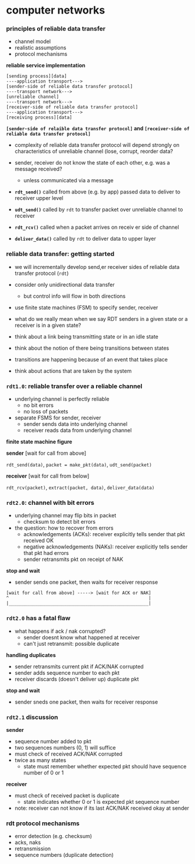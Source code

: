#  computer networks

###  principles of reliable data transfer

-  channel model
-  realistic assumptions
-  protocol mechanisms

**reliable service implementation**

```
[sending process][data] 
----application transport--->
[sender-side of reliable data transfer protocol]
----transport network--->
[unreliable channel]
----transport network--->
[receiver-side of reliable data transfer protocol]
----application transport--->
[receiving process][data]
```

**`[sender-side of relaible data transfer protocol]` and `[receiver-side of reliable data transfer protocol]`**

-  complexity of reliable data transfer protocol will depend strongly on characteristics of unreliable channel (lose, corrupt, reorder data?
-  sender, receiver do not know the state of each other, e.g. was a message received?
    +  unless communicated via a message

-  **`rdt_send()`**  called from above (e.g. by app) passed data to deliver to receiver upper level
-  **`udt_send()`**  called by `rdt` to transfer packet over unreliable channel to receiver
-  **`rdt_rcv()`**  called when a packet arrives on receiv er side of channel
-  **`deliver_data()`** called by `rdt` to deliver data to upper layer


###  reliable data transfer:  getting started

-  we will incrementally develop send,er receiver sides of reliable data transfer protocol (`rdt`)
-  consider only unidirectional data transfer
    +  but control info will flow in both directions
-  use finite state machines (FSM) to specify sender, receiver

-  what do we really mean when we say RDT senders in a given state or a receiver is in a given state?
-  think about a link being transmitting state or in an idle state
-  think about the notion of there being transitions between states
-  transitions are happening because of an event that takes place
-  think about actions that are taken by the system

###  `rdt1.0`:  reliable transfer over a reliable channel

-  underlying channel is perfectly reliable
    +  no bit errors
    +  no loss of packets
-  separate FSMS for sender, receiver
    +  sender sends data into underlying channel
    +  receiver reads data from underlying channel

**finite state machine figure**

**sender** [wait for call from above] 

`rdt_send(data)`, `packet = make_pkt(data)`, `udt_send(packet)`

**receiver** [wait for call from below]

`rdt_rcv(packet)`, `extract(packet, data)`, `deliver_data(data)`

###  `rdt2.0`:  channel with bit errors

-  underlying channel may flip bits in packet
    +  checksum to detect bit errors
-  the question:  how to recover from errors
    +  acknowledgements (ACKs): receiver explicitly tells sender that pkt received OK
    +  negative acknowledgements (NAKs):  receiver explicitly tells sender that pkt had errors
    +  sender retransmits pkt on receipt of NAK

**stop and wait**

-  sender sends one packet, then waits for receiver response

```
[wait for call from above] -----> [wait for ACK or NAK]
^                                                     |
|_____________________________________________________|
```

###  `rdt2.0` has a fatal flaw

-  what happens if ack / nak corrupted?
    +  sender doesnt know what happened at receiver
    +  can't just retransmit: possible duplicate

**handling duplicates**
-  sender retransmits current pkt if ACK/NAK corrupted
-  sender adds sequence number to each pkt
-  receiver discards (doesn't deliver up) duplicate pkt

**stop and wait**
-  sender sneds one packet, then waits for receiver response

###  `rdt2.1`  discussion

**sender**
-  sequence number added to pkt
-  two sequences numbers (0, 1) will suffice
-  must check of received ACK/NAK corrupted
-  twice as many states
    +  state must remember whether expected pkt should have sequence number of 0 or 1

**receiver**
-  must check of received packet is duplicate
    +  state indicates whether 0 or 1 is expected pkt sequence number
-  note: receiver can not know if its last ACK/NAK received okay at sender

###  rdt protocol mechanisms
-  error detection (e.g. checksum)
-  acks, naks
-  retransmission
-  sequence numbers (duplicate detection)